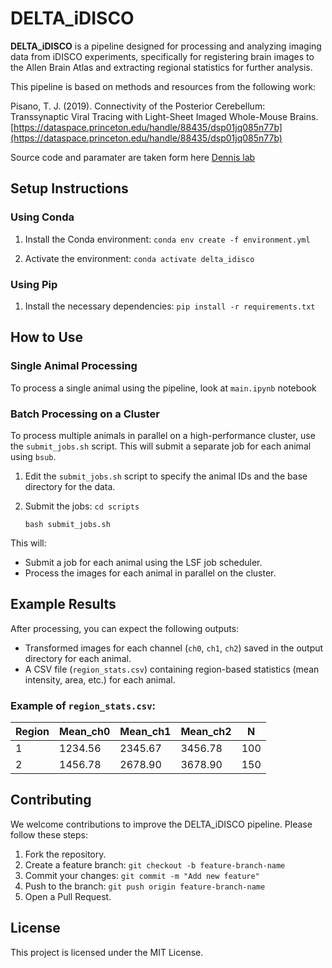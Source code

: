 # DELTA_iDISCO

**DELTA_iDISCO** is a pipeline designed for processing and analyzing imaging data from iDISCO experiments, specifically for registering brain images to the Allen Brain Atlas and extracting regional statistics for further analysis.

This pipeline is based on methods and resources from the following work:

Pisano, T. J. (2019). Connectivity of the Posterior Cerebellum: Transsynaptic Viral Tracing with Light-Sheet Imaged Whole-Mouse Brains. [https://dataspace.princeton.edu/handle/88435/dsp01jq085n77b](https://dataspace.princeton.edu/handle/88435/dsp01jq085n77b)

Source code and paramater are taken form here [Dennis lab](https://github.com/the-dennis-lab/cleared_brains/)


## Setup Instructions

### Using Conda

1. Install the Conda environment:
    `conda env create -f environment.yml`

2. Activate the environment:
    `conda activate delta_idisco`

### Using Pip

1. Install the necessary dependencies:
    `pip install -r requirements.txt`

## How to Use

### Single Animal Processing

To process a single animal using the pipeline, look at `main.ipynb` notebook

### Batch Processing on a Cluster

To process multiple animals in parallel on a high-performance cluster, use the `submit_jobs.sh` script. This will submit a separate job for each animal using `bsub`.

1. Edit the `submit_jobs.sh` script to specify the animal IDs and the base directory for the data.
2. Submit the jobs:
    `cd scripts`
    
    `bash submit_jobs.sh`

This will:
- Submit a job for each animal using the LSF job scheduler.
- Process the images for each animal in parallel on the cluster.

## Example Results

After processing, you can expect the following outputs:
- Transformed images for each channel (`ch0`, `ch1`, `ch2`) saved in the output directory for each animal.
- A CSV file (`region_stats.csv`) containing region-based statistics (mean intensity, area, etc.) for each animal.

### Example of `region_stats.csv`:

| Region | Mean_ch0 | Mean_ch1 | Mean_ch2 | N   |
|--------|----------|----------|----------|-----|
| 1      | 1234.56  | 2345.67  | 3456.78  | 100 |
| 2      | 1456.78  | 2678.90  | 3678.90  | 150 |

## Contributing

We welcome contributions to improve the DELTA_iDISCO pipeline. Please follow these steps:

1. Fork the repository.
2. Create a feature branch: `git checkout -b feature-branch-name`
3. Commit your changes: `git commit -m "Add new feature"`
4. Push to the branch: `git push origin feature-branch-name`
5. Open a Pull Request.

## License

This project is licensed under the MIT License.
